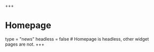 +++
# Homepage
type = "news"
headless = false  # Homepage is headless, other widget pages are not.
+++
